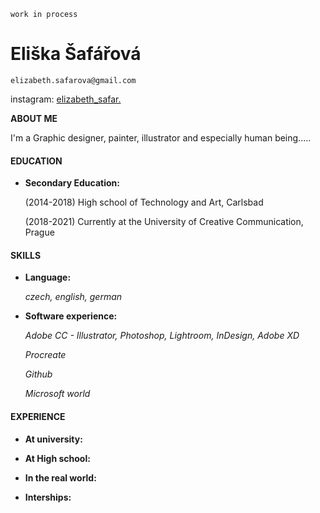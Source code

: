 `work in process`

# Eliška Šafářová

`elizabeth.safarova@gmail.com` 

instagram: [elizabeth_safar.](https://www.instagram.com/elizabeth_safar/) 


**ABOUT ME** 

I'm a Graphic designer, painter, illustrator and especially human being..... 

 

#### EDUCATION

* **Secondary Education:** 

  (2014-2018) High school of Technology and Art, Carlsbad
  
  
  (2018-2021) Currently at the University of Creative Communication, Prague 
  

 
 #### SKILLS
 
 * **Language:** 
 
    *czech, english, german*
    
 * **Software experience:** 
  
   *Adobe CC - Illustrator, Photoshop, Lightroom, InDesign, Adobe XD*
   
   *Procreate*
   
   *Github*
   
   *Microsoft world*
   

 #### EXPERIENCE
  * **At university:** 
  
  * **At High school:**
  
  * **In the real world:** 
  
  * **Interships:** 
 

   

   
 
